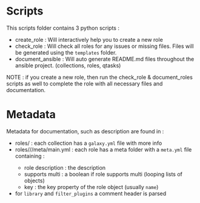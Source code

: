 # Scripts

This scripts folder contains 3 python scripts :

- create_role : Will interactively help you to create a new role
- check_role : Will check all roles for any issues or missing files.  Files will be generated using the `templates` folder.
- document_ansible : Will auto generate README.md files throughout the ansible project. (collections, roles, qtasks)

NOTE : if you create a new role, then run the check_role & document_roles scripts as well to complete the role with all necessary files and documentation.  
  
# Metadata

Metadata for documentation, such as description are found in :

- roles/<collection> : each collection has a `galaxy.yml` file with more info
- roles/<collection>/<role>/meta/main.yml : each role has a meta folder with a `meta.yml` file containing :
    - role description : the description
    - supports multi : a boolean if role supports multi (looping lists of objects)
    - key : the key property of the role object (usually `name`)
- for `library` and `filter_plugins` a comment header is parsed